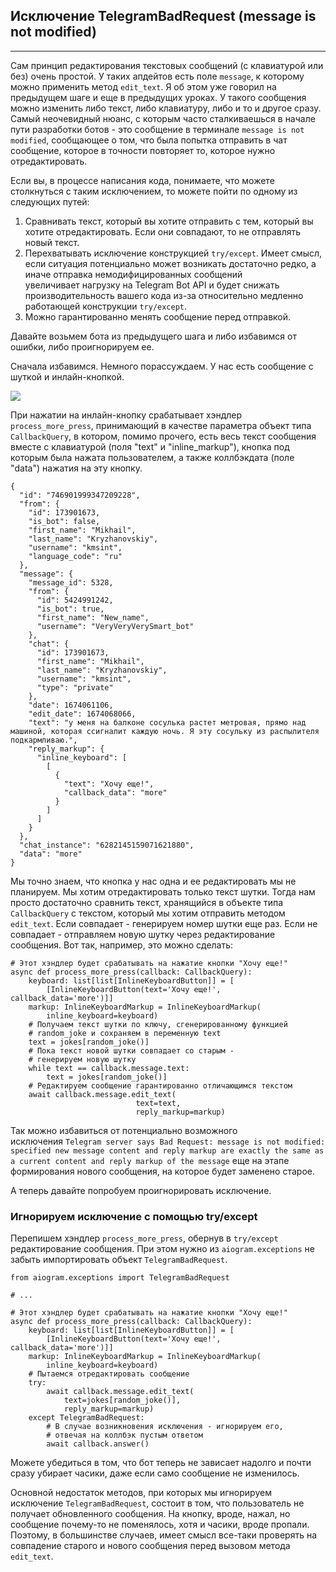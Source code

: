 ## Исключение TelegramBadRequest (message is not modified)
-------------------------------------------------------

Сам принцип редактирования текстовых сообщений (с клавиатурой или без) очень простой. У таких апдейтов есть поле `message`, к которому можно применить метод `edit_text`. Я об этом уже говорил на предыдущем шаге и еще в предыдущих уроках. У такого сообщения можно изменить либо текст, либо клавиатуру, либо и то и другое сразу. Самый неочевидный нюанс, с которым часто сталкиваешься в начале пути разработки ботов - это сообщение в терминале `message is not modified`, сообщающее о том, что была попытка отправить в чат сообщение, которое в точности повторяет то, которое нужно отредактировать.

Если вы, в процессе написания кода, понимаете, что можете столкнуться с таким исключением, то можете пойти по одному из следующих путей:

1.  Сравнивать текст, который вы хотите отправить с тем, который вы хотите отредактировать. Если они совпадают, то не отправлять новый текст.
2.  Перехватывать исключение конструкцией `try/except`. Имеет смысл, если ситуация потенциально может возникать достаточно редко, а иначе отправка немодифицированных сообщений увеличивает нагрузку на Telegram Bot API и будет снижать производительность вашего кода из-за относительно медленно работающей конструкции `try/except`.
3.  Можно гарантированно менять сообщение перед отправкой.

Давайте возьмем бота из предыдущего шага и либо избавимся от ошибки, либо проигнорируем ее.

Сначала избавимся. Немного порассуждаем. У нас есть сообщение с шуткой и инлайн-кнопкой.

![](https://ucarecdn.com/296fe973-c99d-43ed-a002-8f9f268f8dce/-/preview/-/enhance/79/)

При нажатии на инлайн-кнопку срабатывает хэндлер `process_more_press`, принимающий в качестве параметра объект типа `CallbackQuery`, в котором, помимо прочего, есть весь текст сообщения вместе с клавиатурой (поля "text" и "inline\_markup"), кнопка под которым была нажата пользователем, а также коллбэкдата (поле "data") нажатия на эту кнопку.

    {
      "id": "746901999347209228",
      "from": {
        "id": 173901673,
        "is_bot": false,
        "first_name": "Mikhail",
        "last_name": "Kryzhanovskiy",
        "username": "kmsint",
        "language_code": "ru"
      },
      "message": {
        "message_id": 5328,
        "from": {
          "id": 5424991242,
          "is_bot": true,
          "first_name": "New_name",
          "username": "VeryVeryVerySmart_bot"
        },
        "chat": {
          "id": 173901673,
          "first_name": "Mikhail",
          "last_name": "Kryzhanovskiy",
          "username": "kmsint",
          "type": "private"
        },
        "date": 1674061106,
        "edit_date": 1674068066,
        "text": "у меня на балконе сосулька растет метровая, прямо над машиной, которая ссигналит каждую ночь. Я эту сосульку из распылителя подкармливаю.",
        "reply_markup": {
          "inline_keyboard": [
            [
              {
                "text": "Хочу еще!",
                "callback_data": "more"
              }
            ]
          ]
        }
      },
      "chat_instance": "6282145159071621880",
      "data": "more"
    }

Мы точно знаем, что кнопка у нас одна и ее редактировать мы не планируем. Мы хотим отредактировать только текст шутки. Тогда нам просто достаточно сравнить текст, хранящийся в объекте типа `CallbackQuery` с текстом, который мы хотим отправить методом `edit_text`. Если совпадает - генерируем номер шутки еще раз. Если не совпадает - отправляем новую шутку через редактирование сообщения. Вот так, например, это можно сделать:

    # Этот хэндлер будет срабатывать на нажатие кнопки "Хочу еще!"
    async def process_more_press(callback: CallbackQuery):
        keyboard: list[list[InlineKeyboardButton]] = [
            [InlineKeyboardButton(text='Хочу еще!', callback_data='more')]]
        markup: InlineKeyboardMarkup = InlineKeyboardMarkup(
            inline_keyboard=keyboard)
        # Получаем текст шутки по ключу, сгенерированному функцией
        # random_joke и сохраняем в переменную text
        text = jokes[random_joke()]
        # Пока текст новой шутки совпадает со старым -
        # генерируем новую шутку
        while text == callback.message.text:
            text = jokes[random_joke()]
        # Редактируем сообщение гарантированно отличающимся текстом
        await callback.message.edit_text(
                                text=text,
                                reply_markup=markup)

Так можно избавиться от потенциально возможного исключения `Telegram server says Bad Request: message is not modified: specified new message content and reply markup are exactly the same as a current content and reply markup of the message` еще на этапе формирования нового сообщения, на которое будет заменено старое.

А теперь давайте попробуем проигнорировать исключение.

### Игнорируем исключение с помощью try/except

Перепишем хэндлер `process_more_press`, обернув в `try/except` редактирование сообщения. При этом нужно из `aiogram.exceptions` не забыть импортировать объект `TelegramBadRequest`.

    from aiogram.exceptions import TelegramBadRequest
    
    # ...
    
    # Этот хэндлер будет срабатывать на нажатие кнопки "Хочу еще!"
    async def process_more_press(callback: CallbackQuery):
        keyboard: list[list[InlineKeyboardButton]] = [
            [InlineKeyboardButton(text='Хочу еще!', callback_data='more')]]
        markup: InlineKeyboardMarkup = InlineKeyboardMarkup(
            inline_keyboard=keyboard)
        # Пытаемся отредактировать сообщение
        try:
            await callback.message.edit_text(
                text=jokes[random_joke()],
                reply_markup=markup)
        except TelegramBadRequest:
            # В случае возникновения исключения - игнорируем его,
            # отвечая на коллбэк пустым ответом
            await callback.answer()

Можете убедиться в том, что бот теперь не зависает надолго и почти сразу убирает часики, даже если само сообщение не изменилось.

Основной недостаток методов, при которых мы игнорируем исключение `TelegramBadRequest`, состоит в том, что пользователь не получает обновленного сообщения. На кнопку, вроде, нажал, но сообщение почему-то не поменялось, хотя и часики, вроде пропали. Поэтому, в большинстве случаев, имеет смысл все-таки проверять на совпадение старого и нового сообщения перед вызовом метода `edit_text`.